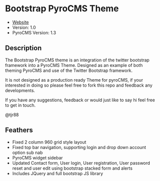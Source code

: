 # Bootstrap PyroCMS Theme

* [Website](http://timothyreynolds.co.uk)
* Version: 1.0
* PyroCMS Version: 1.3

## Description

The Bootstrap PyroCMS theme is an integration of the twitter bootstrap framework into a PyroCMS Theme. Designed as an example of both theming PyroCMS and use of the Twitter Bootstrap framework. 

It is not designed as a production ready Theme for pyroCMS, if your interested in doing so please feel free to fork this repo and feedback any developments. 

If you have any suggestions, feedback or would just like to say hi feel free to get in touch. 

@tjr88

## Feathers 

- Fixed 2 column 960 grid style layout 
- Fixed top bar navigation, supporting login and drop down account option sub nab
- PyroCMS widget sidebar
- Updated Contact form, User login, User registration, User password reset and user edit using bootstrap stacked form and alerts
- Includes JQuery and full bootstrap JS library
